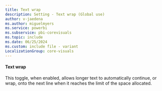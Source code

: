 ```yaml
---
title: Text wrap
description: Setting - Text wrap (Global use)
author: v-jaedena
ms.author: miguelmyers
ms.service: powerbi
ms.subservice: pbi-corevisuals
ms.topic: include
ms.date: 06/25/2024
ms.custom: include file - variant
LocalizationGroup: core-visuals
---
```

#### Text wrap

This toggle, when enabled, allows longer text to automatically continue, or wrap, onto the next line when it reaches the limit of the space allocated.
